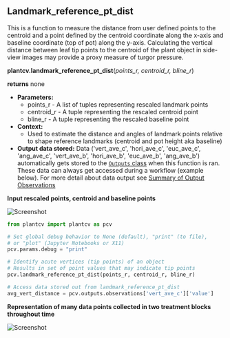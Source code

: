 ## Landmark_reference_pt_dist

This is a function to measure the distance from user defined points to the centroid and a point defined by the centroid coordinate 
along the x-axis and baseline coordinate (top of pot) along the y-axis. Calculating the vertical distance between leaf tip points 
to the centroid of the plant object in side-view images may provide a proxy measure of turgor pressure.
 
**plantcv.landmark_reference_pt_dist**(*points_r, centroid_r, bline_r*)

**returns** none

- **Parameters:**
    - points_r - A list of tuples representing rescaled landmark points
    - centroid_r - A tuple representing the rescaled centroid point
    - bline_r - A tuple representing the rescaled baseline point
- **Context:**
    - Used to estimate the distance and angles of landmark points relative to shape reference landmarks (centroid and pot height aka baseline)
- **Output data stored:** Data ('vert_ave_c', 'hori_ave_c', 'euc_ave_c', 'ang_ave_c', 'vert_ave_b', 'hori_ave_b', 'euc_ave_b',
    'ang_ave_b') automatically gets stored to the [`Outputs` class](outputs.md) when this function is ran. 
    These data can always get accessed during a workflow (example below). For more detail about data output see [Summary of Output Observations](output_measurements.md#summary-of-output-observations)
    
**Input rescaled points, centroid and baseline points**

![Screenshot](img/documentation_images/landmark_reference_pt_dist/lrpd_example_image.jpg)

```python
from plantcv import plantcv as pcv

# Set global debug behavior to None (default), "print" (to file), 
# or "plot" (Jupyter Notebooks or X11)
pcv.params.debug = "print"

# Identify acute vertices (tip points) of an object
# Results in set of point values that may indicate tip points
pcv.landmark_reference_pt_dist(points_r, centroid_r, bline_r)

# Access data stored out from landmark_reference_pt_dist
avg_vert_distance = pcv.outputs.observations['vert_ave_c']['value']

```

**Representation of many data points collected in two treatment blocks throughout time**

![Screenshot](img/documentation_images/landmark_reference_pt_dist/lrpd_output.jpg)
